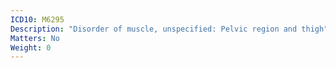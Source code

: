```yaml
---
ICD10: M6295
Description: "Disorder of muscle, unspecified: Pelvic region and thigh"
Matters: No
Weight: 0
---
```


